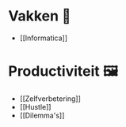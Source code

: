 # Vakken 🏫
* [[Informatica]]

# Productiviteit 🖼️
* [[Zelfverbetering]]
* [[Hustle]]
* [[Dilemma's]]